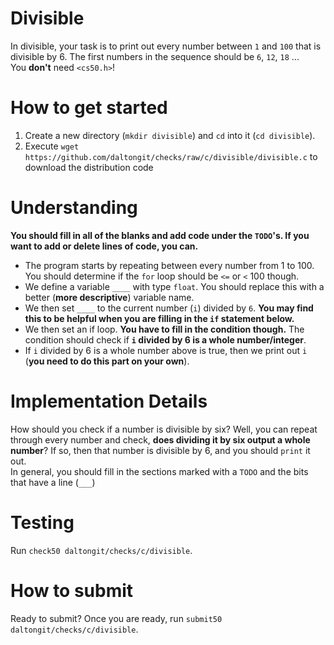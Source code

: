 # Divisible
In divisible, your task is to print out every number between `1` and `100` that is divisible
by 6. The first numbers in the sequence should be `6`, `12`, `18` ...  
You **don't** need `<cs50.h>`!

# How to get started
1. Create a new directory (`mkdir divisible`) and `cd` into it (`cd divisible`).
2. Execute `wget https://github.com/daltongit/checks/raw/c/divisible/divisible.c` to download the distribution code

# Understanding
**You should fill in all of the blanks and add code under the `TODO`'s. If you want to add or delete lines of code, you can.** 
 - The program starts by repeating between every number from 1 to 100. You should determine if the `for` loop should be `<=` or `<` 100 though.
 - We define a variable `____` with type `float`. You should replace this with a better (**more descriptive**) variable name.
 - We then set `____` to the current number (`i`) divided by `6`. **You may find this to be helpful when you are filling in the `if` statement below.** 
 - We then set an if loop. **You have to fill in the condition though.** The condition should check if **`i` divided by 6 is a whole number/integer**.
 - If `i` divided by 6 is a whole number above is true, then we print out `i` (**you need to do this part on your own**).


# Implementation Details
How should you check if a number is divisible by six? Well, you can repeat through every number
and check, **does dividing it by six output a whole number**?
If so, then that number is divisible by 6, and you should `print` it out.  
In general, you should fill in the sections marked with a `TODO` and the bits that have a line (`___`)

# Testing
Run
`check50 daltongit/checks/c/divisible`.

# How to submit
Ready to submit? Once you are ready, run
`submit50 daltongit/checks/c/divisible`.
